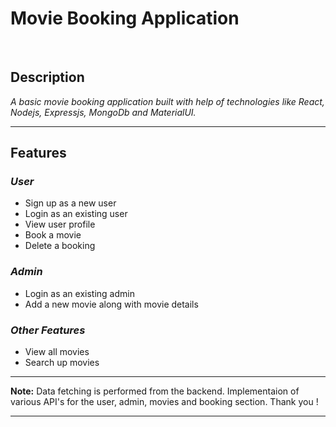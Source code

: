 # **Movie Booking Application**
<br>

## **Description**

*A basic movie booking application built with help of technologies like React, Nodejs, Expressjs, MongoDb and MaterialUI.*

***

## **Features**

### *User*
- Sign up as a new user
- Login as an existing user
- View user profile
- Book a movie
- Delete a booking

### *Admin*
- Login as an existing admin
- Add a new movie along with movie details

### *Other Features*
- View all movies
- Search up movies

***

**Note:** Data fetching is performed from the backend. Implementaion of various API's for the user, admin, movies and booking section.
Thank you !

***

